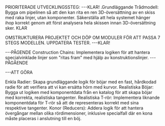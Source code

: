 PRIORITERADE UTVECKLINGSSTEG:
---KLAR!
.Grundläggande Trådmodell: Bygga om pipelinen så att den kan rita en ren 3D-översättning av en skiss med raka linjer, utan komponenter. Säkerställa att hela systemet hänger ihop korrekt genom att först analysera hela skissen innan 3D-översättning sker. KLAR

OMSTRUKTURERA PROJEKTET OCH DÖP OM MODULER FÖR ATT PASSA 7 STEGS MODELLEN. UPPDATERA TESTER. 
---KLAR!

---PÅGENDE
Construction Chains: Implementera logiken för att hantera specialvinklade linjer som "ritas fram" med hjälp av konstruktionslinjer.
---PÅGÅENDE

---ATT GÖRA




Enkla Radier: Skapa grundläggande logik för böjar med en fast, hårdkodad radie för att verifiera att vi kan ersätta hörn med kurvor.
Realistiska Böjar: Bygga ut logiken med komponentdata från en katalog för att skapa böjar med korrekta, realistiska tangenter.
Realistiska T-rör: Implementera liknande komponentdata för T-rör så att de representeras korrekt med sina respektive tangenter.
Konor (Reducers): Addera logik för att hantera övergångar mellan olika rördimensioner, inklusive specialfall där en kona måste placeras i anslutning till en böj.




